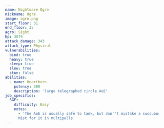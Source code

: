 ```yaml
---
name: Nightmare Ogre
nickname: Ogre
image: ogre.png
start_floor: 31
end_floor: 35
agro: Sight
hp: 3879
attack_damage: 343
attack_type: Physical
vulnerabilities:
  bind: true
  heavy: true
  sleep: true
  slow: true
  stun: false
abilities:
  - name: Heartburn
    potency: 300
    description: 'large telegraphed circle AoE'
job_specifics:
  SGE:
    difficulty: Easy
    notes:
      - 'The AoE is usually safe to tank, but don''t mistake a succubus Dark
      Mist for it in multipulls'
---
```

